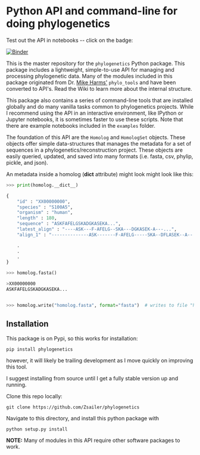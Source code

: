 # Python API and command-line for doing phylogenetics

Test out the API in notebooks -- click on the badge:

[![Binder](http://mybinder.org/badge.svg)](http://mybinder.org/repo/Zsailer/phylogenetics)

This is the master repository for the `phylogenetics` Python package. This package includes a lightweight, simple-to-use API for managing and processing phylogenetic data. Many of the modules included in this package originated from Dr. [Mike Harms'](https://github.com/harmsm) `phylo_tools` and have been converted to API's. Read the Wiki to learn more about the internal structure.

This package also contains a series of command-line tools that are installed globally and do many vanilla tasks common to phylogenetics projects. While I recommend using the API in an interactive environment, like IPython or Jupyter notebooks, it is sometimes faster to use these scripts. Note that there are example notebooks included in the `examples` folder.

The foundation of this API are the `Homolog` and `HomologSet` objects. These objects offer simple data-structures that manages the metadata for a set of sequences in a phylogenetics/reconstruction project. These objects are easily queried, updated, and saved into many formats (i.e. fasta, csv, phylip, pickle, and json).

An metadata inside a homolog (__dict__ attribute) might look might look like this:

```python
>>> print(homolog.__dict__)

{
    "id" : "XX00000000",
    "species" : "S100A5",
    "organism" : "human",
    "length" : 180,
    "sequence" : "ASKFAFELGSKADGKASEKA...",
    "latest_align" : "----ASK---F-AFELG--SKA---DGKASEK-A---...",
    "align_1" : "--------------ASK-------F-AFELG-----SKA--DFLASEK--A--...",

    .
    .
    .
}

>>> homolog.fasta()

>XX00000000
ASKFAFELGSKADGKASEKA...


>>> homolog.write("homolog.fasta", format="fasta")  # writes to file "homolog.fasta"
```

## Installation

This package is on Pypi, so this works for installation:
```
pip install phylogenetics
```
however, it will likely be trailing development as I move quickly on improving this tool.

I suggest installing from source until I get a fully stable version up and running.

Clone this repo locally:
```
git clone https://github.com/Zsailer/phylogenetics
```

Navigate to this directory, and install this python package with

```
python setup.py install
```

**NOTE:** Many of modules in this API require other software packages to work.
